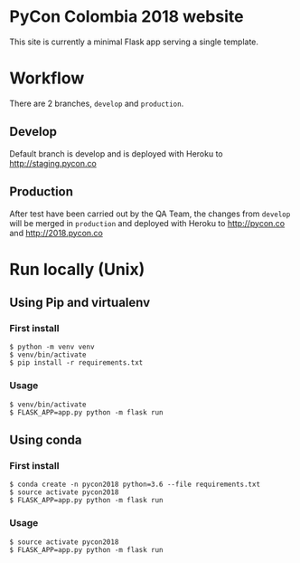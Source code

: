 # PyCon Colombia 2018 website

This site is currently a minimal Flask app serving a single template.

# Workflow

There are 2 branches, `develop` and `production`.

## Develop
Default branch is develop and is deployed with Heroku to http://staging.pycon.co

## Production
After test have been carried out by the QA Team, the changes from `develop`
will be merged in `production` and deployed with Heroku to http://pycon.co
and http://2018.pycon.co

# Run locally (Unix)

## Using Pip and virtualenv

### First install

```
$ python -m venv venv
$ venv/bin/activate
$ pip install -r requirements.txt
```

### Usage

```
$ venv/bin/activate
$ FLASK_APP=app.py python -m flask run
```


## Using conda


### First install

```
$ conda create -n pycon2018 python=3.6 --file requirements.txt
$ source activate pycon2018
$ FLASK_APP=app.py python -m flask run
```

### Usage

```
$ source activate pycon2018
$ FLASK_APP=app.py python -m flask run
```
